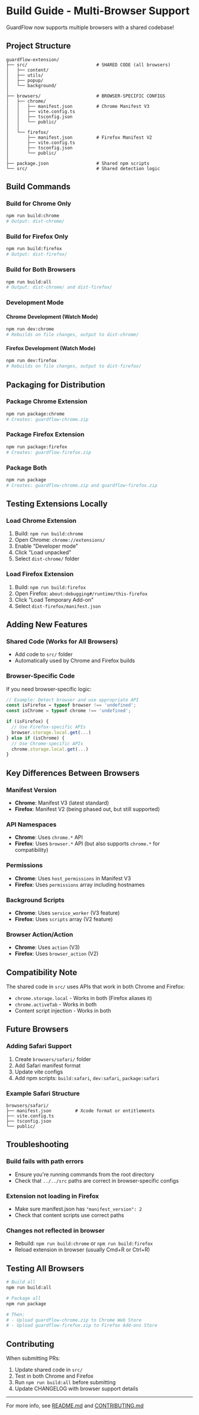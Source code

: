 # Build Guide - Multi-Browser Support

GuardFlow now supports multiple browsers with a shared codebase!

## Project Structure

```
guardflow-extension/
├── src/                          # SHARED CODE (all browsers)
│   ├── content/
│   ├── utils/
│   ├── popup/
│   └── background/
│
├── browsers/                     # BROWSER-SPECIFIC CONFIGS
│   ├── chrome/
│   │   ├── manifest.json         # Chrome Manifest V3
│   │   ├── vite.config.ts
│   │   ├── tsconfig.json
│   │   └── public/
│   │
│   └── firefox/
│       ├── manifest.json         # Firefox Manifest V2
│       ├── vite.config.ts
│       ├── tsconfig.json
│       └── public/
│
├── package.json                  # Shared npm scripts
└── src/                          # Shared detection logic
```

## Build Commands

### Build for Chrome Only
```bash
npm run build:chrome
# Output: dist-chrome/
```

### Build for Firefox Only
```bash
npm run build:firefox
# Output: dist-firefox/
```

### Build for Both Browsers
```bash
npm run build:all
# Output: dist-chrome/ and dist-firefox/
```

### Development Mode

#### Chrome Development (Watch Mode)
```bash
npm run dev:chrome
# Rebuilds on file changes, output to dist-chrome/
```

#### Firefox Development (Watch Mode)
```bash
npm run dev:firefox
# Rebuilds on file changes, output to dist-firefox/
```

## Packaging for Distribution

### Package Chrome Extension
```bash
npm run package:chrome
# Creates: guardflow-chrome.zip
```

### Package Firefox Extension
```bash
npm run package:firefox
# Creates: guardflow-firefox.zip
```

### Package Both
```bash
npm run package
# Creates: guardflow-chrome.zip and guardflow-firefox.zip
```

## Testing Extensions Locally

### Load Chrome Extension
1. Build: `npm run build:chrome`
2. Open Chrome: `chrome://extensions/`
3. Enable "Developer mode"
4. Click "Load unpacked"
5. Select `dist-chrome/` folder

### Load Firefox Extension
1. Build: `npm run build:firefox`
2. Open Firefox: `about:debugging#/runtime/this-firefox`
3. Click "Load Temporary Add-on"
4. Select `dist-firefox/manifest.json`

## Adding New Features

### Shared Code (Works for All Browsers)
- Add code to `src/` folder
- Automatically used by Chrome and Firefox builds

### Browser-Specific Code
If you need browser-specific logic:

```typescript
// Example: Detect browser and use appropriate API
const isFirefox = typeof browser !== 'undefined';
const isChrome = typeof chrome !== 'undefined';

if (isFirefox) {
  // Use Firefox-specific APIs
  browser.storage.local.get(...)
} else if (isChrome) {
  // Use Chrome-specific APIs
  chrome.storage.local.get(...)
}
```

## Key Differences Between Browsers

### Manifest Version
- **Chrome**: Manifest V3 (latest standard)
- **Firefox**: Manifest V2 (being phased out, but still supported)

### API Namespaces
- **Chrome**: Uses `chrome.*` API
- **Firefox**: Uses `browser.*` API (but also supports `chrome.*` for compatibility)

### Permissions
- **Chrome**: Uses `host_permissions` in Manifest V3
- **Firefox**: Uses `permissions` array including hostnames

### Background Scripts
- **Chrome**: Uses `service_worker` (V3 feature)
- **Firefox**: Uses `scripts` array (V2 feature)

### Browser Action/Action
- **Chrome**: Uses `action` (V3)
- **Firefox**: Uses `browser_action` (V2)

## Compatibility Note

The shared code in `src/` uses APIs that work in both Chrome and Firefox:
- `chrome.storage.local` - Works in both (Firefox aliases it)
- `chrome.activeTab` - Works in both
- Content script injection - Works in both

## Future Browsers

### Adding Safari Support
1. Create `browsers/safari/` folder
2. Add Safari manifest format
3. Update vite configs
4. Add npm scripts: `build:safari`, `dev:safari`, `package:safari`

### Example Safari Structure
```
browsers/safari/
├── manifest.json         # Xcode format or entitlements
├── vite.config.ts
├── tsconfig.json
└── public/
```

## Troubleshooting

### Build fails with path errors
- Ensure you're running commands from the root directory
- Check that `../../src` paths are correct in browser-specific configs

### Extension not loading in Firefox
- Make sure manifest.json has `"manifest_version": 2`
- Check that content scripts use correct paths

### Changes not reflected in browser
- Rebuild: `npm run build:chrome` or `npm run build:firefox`
- Reload extension in browser (usually Cmd+R or Ctrl+R)

## Testing All Browsers

```bash
# Build all
npm run build:all

# Package all
npm run package

# Then:
# - Upload guardflow-chrome.zip to Chrome Web Store
# - Upload guardflow-firefox.zip to Firefox Add-ons Store
```

## Contributing

When submitting PRs:
1. Update shared code in `src/`
2. Test in both Chrome and Firefox
3. Run `npm run build:all` before submitting
4. Update CHANGELOG with browser support details

---

For more info, see [README.md](README.md) and [CONTRIBUTING.md](CONTRIBUTING.md)
